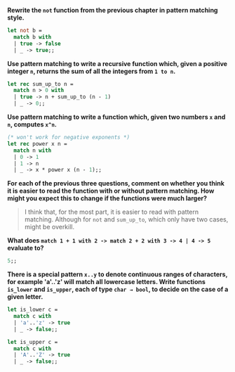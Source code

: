 **Rewrite the `not` function from the previous chapter in pattern matching
style.**

```ocaml
let not b =
  match b with
  | true -> false
  | _ -> true;;
```

**Use pattern matching to write a recursive function which, given a positive
integer `n`, returns the sum of all the integers from `1 to n`.**

```ocaml
let rec sum_up_to n =
  match n > 0 with
  | true -> n + sum_up_to (n - 1)
  | _ -> 0;;
```

**Use pattern matching to write a function which, given two numbers `x` and `n`,
computes `x^n`.**

```ocaml
(* won't work for negative exponents *)
let rec power x n =
  match n with
  | 0 -> 1
  | 1 -> n
  | _ -> x * power x (n - 1);;
```

**For each of the previous three questions, comment on whether you think it is
easier to read the function with or without pattern matching. How might you
expect this to change if the functions were much larger?**

> I think that, for the most part, it is easier to read with pattern matching.
> Although for `not` and `sum_up_to`, which only have two cases, might be
> overkill.

**What does `match 1 + 1 with 2 -> match 2 + 2 with 3 -> 4 | 4 -> 5` evaluate
to?**

```ocaml
5;;
```

**There is a special pattern `x..y` to denote continuous ranges of characters,
for example 'a'..'z' will match all lowercase letters. Write functions
`is_lower` and `is_upper`, each of type `char → bool`, to decide on the case of
a given letter.**

```ocaml
let is_lower c =
  match c with
  | 'a'..'z' -> true
  | _ -> false;;

let is_upper c =
  match c with
  | 'A'..'Z' -> true
  | _ -> false;;
```
